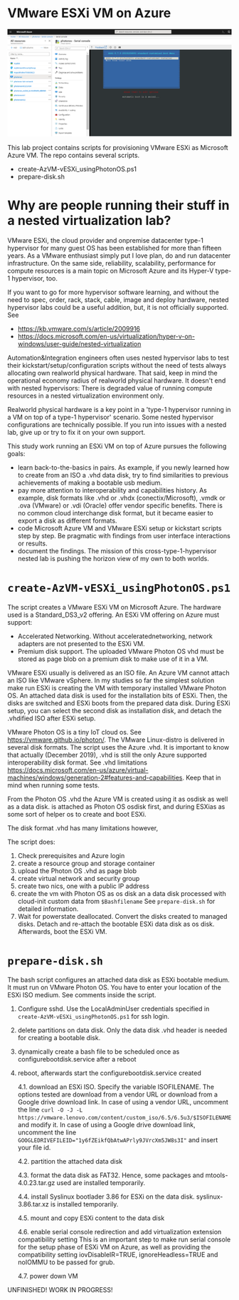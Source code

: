 # VMware ESXi VM on Azure

![ESXi67](https://github.com/dcasota/vesxi-on-azure-scripts/blob/master/ESXi67.png)

This lab project contains scripts for provisioning VMware ESXi as Microsoft Azure VM. The repo contains several scripts.
  - create-AzVM-vESXi_usingPhotonOS.ps1
  - prepare-disk.sh  
 
# Why are people running their stuff in a nested virtualization lab? 
VMware ESXi, the cloud provider and onpremise datacenter type-1 hypervisor for many guest OS has been established for more than fifteen years. As a VMware enthusiast simply put I love plan, do and run datacenter infrastructure. On the same side, reliability, scalability, performance for compute resources is a main topic on Microsoft Azure and its Hyper-V type-1 hypervisor, too.

If you want to go for more hypervisor software learning, and without the need to spec, order, rack, stack, cable, image and deploy hardware, nested hypervisor labs could be a useful addition, but, it is not officially supported. See
  - https://kb.vmware.com/s/article/2009916
  - https://docs.microsoft.com/en-us/virtualization/hyper-v-on-windows/user-guide/nested-virtualization
  
Automation&Integration engineers often uses nested hypervisor labs to test their kickstart/setup/configuration scripts without the need of tests always allocating own realworld physical hardware. That said, keep in mind the operational economy radius of realworld physical hardware. It doesn't end with nested hypervisors: There is degraded value of running compute resources in a nested virtualization environment only.

Realworld physical hardware is a key point in a 'type-1 hypervisor running in a VM on top of a type-1 hypervisor' scenario. Some nested hypervisor configurations are technically possible. If you run into issues with a nested lab, give up or try to fix it on your own support. 

This study work running an ESXi VM on top of Azure pursues the following goals:
- learn back-to-the-basics in pairs. As example, if you newly learned how to create from an ISO a .vhd data disk, try to find similarities to previous achievements of making a bootable usb medium. 
- pay more attention to interoperability and capabilities history. As example, disk formats like .vhd or .vhdx (conectix/Microsoft), .vmdk or .ova (VMware) or .vdi (Oracle) offer vendor specific benefits. There is no common cloud interchange disk format, but it became easier to export a disk as different formats.
- code Microsoft Azure VM and VMware ESXi setup or kickstart scripts step by step. Be pragmatic with findings from user interface interactions or results.
- document the findings. The mission of this cross-type-1-hypervisor nested lab is pushing the horizon view of my own to both worlds.
   
    
 # ```create-AzVM-vESXi_usingPhotonOS.ps1```
The script creates a VMware ESXi VM on Microsoft Azure. The hardware used is a Standard_DS3_v2 offering.
An ESXi VM offering on Azure must support:
- Accelerated Networking. Without acceleratednetworking, network adapters are not presented to the ESXi VM.
- Premium disk support. The uploaded VMware Photon OS vhd must be stored as page blob on a premium disk to make use of it in a VM.

VMware ESXi usually is delivered as an ISO file. An Azure VM cannot attach an ISO like VMware vSphere. In my studies so far the simplest solution make run ESXi is creating the VM with temporary installed VMware Photon OS. An attached data disk is used for the installation bits of ESXi. Then, the disks are switched and ESXi boots from the prepared data disk. During ESXi setup, you can select the second disk as installation disk, and detach the .vhdified ISO after ESXi setup.

VMware Photon OS is a tiny IoT cloud os. See https://vmware.github.io/photon/.
The VMware Linux-distro is delivered in several disk formats. The script uses the Azure .vhd. It is important to know that actually (December 2019), .vhd is still the only Azure supported interoperability disk format. See .vhd limitations https://docs.microsoft.com/en-us/azure/virtual-machines/windows/generation-2#features-and-capabilities. Keep that in mind when running some tests.

From the Photon OS .vhd the Azure VM is created using it as osdisk as well as a data disk.
is attached as Photon OS osdisk first, and during ESXias as some sort of helper os to create and boot ESXi. 

The disk format .vhd has many limitations however, 

The script does:
 1. Check prerequisites and Azure login
 2. create a resource group and storage container
 3. upload the Photon OS .vhd as page blob
 4. create virtual network and security group
 5. create two nics, one with a public IP address
 6. create the vm with Photon OS as os disk an a data disk processed with cloud-init custom data from ```$Bashfilename```
    See ```prepare-disk.sh``` for detailed information.
 7. Wait for powerstate deallocated. Convert the disks created to managed disks.
    Detach and re-attach the bootable ESXi data disk as os disk. Afterwards, boot the ESXi VM.

 
 
# ```prepare-disk.sh```
The bash script configures an attached data disk as ESXi bootable medium.
It must run on VMware Photon OS. You have to enter your location of the ESXi ISO medium. See comments inside the script.

  1. Configure sshd. Use the LocalAdminUser credentials specified in ```create-AzVM-vESXi_usingPhotonOS.ps1``` for ssh login.

  2. delete partitions on data disk. Only the data disk .vhd header is needed for creating a bootable disk.

  3. dynamically create a bash file to be scheduled once as configurebootdisk.service after a reboot

  4. reboot, afterwards start the configurebootdisk.service created

     4.1. download an ESXi ISO. Specify the variable ISOFILENAME.
          The options tested are download from a vendor URL or download from a Google drive download link.
          In case of using a vendor URL, uncomment the line
          ```curl -O -J -L https://vmware.lenovo.com/content/custom_iso/6.5/6.5u3/$ISOFILENAME``` and modify it.
          In case of using a Google drive download link, uncomment the line ```GOOGLEDRIVEFILEID="1y6fZEikfQbAtwAPrly9JVrcXm5JW8s3I"```
          and insert your file id.

     4.2. partition the attached data disk

     4.3. format the data disk as FAT32. Hence, some packages and mtools-4.0.23.tar.gz used are installed temporarily.

     4.4. install Syslinux bootlader 3.86 for ESXi on the data disk. syslinux-3.86.tar.xz is installed temporarily.
 
     4.5. mount and copy ESXi content to the data disk

     4.6. enable serial console redirection and add virtualization extension compatibility setting
          This is an important step to make run serial console for the setup phase of ESXi VM on Azure, as well as
          providing the compatibility setting iovDisableIR=TRUE, ignoreHeadless=TRUE and noIOMMU to be passed for grub.

     4.7. power down VM
  
UNFINISHED! WORK IN PROGRESS!
